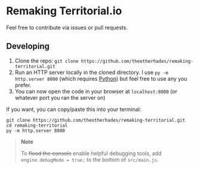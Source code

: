 # Remaking Territorial.io
Feel free to contribute via issues or pull requests.

## Developing
1. Clone the repo: `git clone https://github.com/theotherhades/remaking-territorial.git`
2. Run an HTTP server locally in the cloned directory. I use `py -m http.server 8000` (which requires [Python](https://python.org)) but feel free to use any you prefer.
3. You can now open the code in your browser at `localhost:8000` (or whatever port you ran the server on)

If you want, you can copy/paste this into your terminal:
```
git clone https://github.com/theotherhades/remaking-territorial.git
cd remaking-territorial
py -m http.server 8000
```

> **Note**
> 
> To ~~flood the console~~ enable helpful debugging tools, add `engine.debugMode = true;` to the bottom of `src/main.js`.